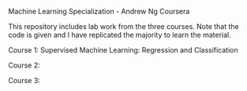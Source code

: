Machine Learning Specialization - Andrew Ng Coursera

This repository includes lab work from the three courses. Note that the code is given and I have replicated the majority to learn the material. 

Course 1: Supervised Machine Learning: Regression and Classification

Course 2:

Course 3:

